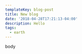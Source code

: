 ```yaml
---
templateKey: blog-post
title: New blog
date: '2018-04-28T17:21:13-04:00'
description: Hello
tags:
  - earth
---
```

body
